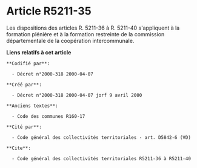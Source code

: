 # Article R5211-35

Les dispositions des articles R. 5211-36 à R. 5211-40 s'appliquent à la formation plénière et à la formation restreinte de la
commission départementale de la coopération intercommunale.

**Liens relatifs à cet article**

	**Codifié par**:

	  - Décret n°2000-318 2000-04-07

	**Créé par**:

	  - Décret n°2000-318 2000-04-07 jorf 9 avril 2000

	**Anciens textes**:

	  - Code des communes R160-17

	**Cité par**:

	  - Code général des collectivités territoriales - art. D5842-6 (VD)

	**Cite**:

	  - Code général des collectivités territoriales R5211-36 à R5211-40
